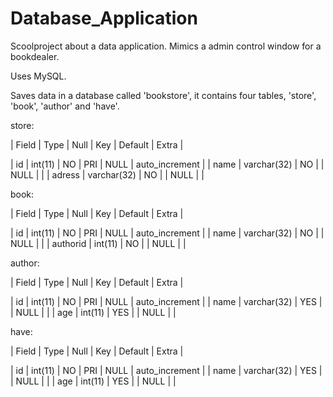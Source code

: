 # Database_Application
Scoolproject about a data application.
Mimics a admin control window for a bookdealer.

Uses MySQL.

Saves data in a database called 'bookstore', it contains four tables, 'store', 'book', 'author' and 'have'.

store:

| Field  | Type        | Null | Key | Default | Extra          |

| id     | int(11)     | NO   | PRI | NULL    | auto_increment |
| name   | varchar(32) | NO   |     | NULL    |                |
| adress | varchar(32) | NO   |     | NULL    |                |

book:


| Field    | Type        | Null | Key | Default | Extra          |

| id       | int(11)     | NO   | PRI | NULL    | auto_increment |
| name     | varchar(32) | NO   |     | NULL    |                |
| authorid | int(11)     | NO   |     | NULL    |                |

author:

| Field | Type        | Null | Key | Default | Extra          |

| id    | int(11)     | NO   | PRI | NULL    | auto_increment |
| name  | varchar(32) | YES  |     | NULL    |                |
| age   | int(11)     | YES  |     | NULL    |                |

have:

| Field | Type        | Null | Key | Default | Extra          |

| id    | int(11)     | NO   | PRI | NULL    | auto_increment |
| name  | varchar(32) | YES  |     | NULL    |                |
| age   | int(11)     | YES  |     | NULL    |                |
